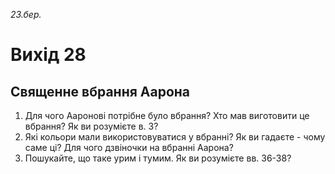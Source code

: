 
_23.бер._

# Вихід 28

## Священне вбрання Аарона
1. Для чого Ааронові потрібне було вбрання? Хто мав виготовити це вбрання? Як ви розумієте в. 3?
2. Які кольори мали використовуватися у вбранні? Як ви гадаєте - чому саме ці? Для чого дзвіночки на вбранні Аарона?
3. Пошукайте, що таке урим і тумим. Як ви розумієте вв. 36-38?

